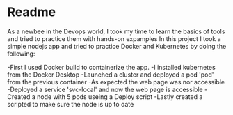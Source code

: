 # Readme

As a newbee in the Devops world, I took my time to learn the basics of tools and tried to practice them with hands-on expamples 
In this project I took a simple nodejs app and tried to practice Docker and Kubernetes by doing the following:

-First I used Docker build to containerize the app.
-I installed kubernetes from the Docker Desktop 
-Launched a cluster and deployed a pod 'pod' from the previous container
-As expected the web page was nor accessible 
-Deployed a service 'svc-local' and now the web page is accessible
-Created a node with 5 pods useing a Deploy script
-Lastly created a scripted to make sure the node is up to date

